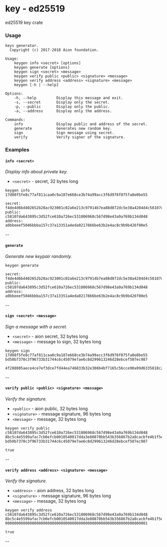 # key - ed25519

ed25519 key crate

### Usage

```
keys generator.
  Copyright (c) 2017-2018 Aion foundation.

Usage:
    keygen info <secret> [options]
    keygen generate [options]
    keygen sign <secret> <message>
    keygen verify public <public> <signature> <message>
    keygen verify address <address> <signature> <message>
    keygen [-h | --help]

Options:
    -h, --help         Display this message and exit.
    -s, --secret       Display only the secret.
    -p, --public       Display only the public.
    -a, --address      Display only the address.

Commands:
    info               Display public and address of the secret.
    generate           Generates new random key.
    sign               Sign message using secret.
    verify             Verify signer of the signature.
```

### Examples

#### `info <secret>`
*Display info about private key.*

- `<secret>` - secret, 32 bytes long

```
keygen info 17d08f5fe8c77af811caa0c9a187e668ce3b74a99acc3f6d976f075fa8e0be55
```

```
secret:  f4de4d6bd402652b28ac923001c02a6e213c97914b7ea88d072dc5e38a4284d4c58107da643895c3d52fce610a726ec531806968c567d98e43a9a769b134d048
public:  c58107da643895c3d52fce610a726ec531806968c567d98e43a9a769b134d048
address: a0bbeeef5046bbba157c37a13351a4eda0217866be63b2e4ac8c9b9b426f00e5
```

--


#### `generate`
*Generate new keypair randomly.*

```
keygen generate
```

```
secret:  f4de4d6bd402652b28ac923001c02a6e213c97914b7ea88d072dc5e38a4284d4c58107da643895c3d52fce610a726ec531806968c567d98e43a9a769b134d048
public:  c58107da643895c3d52fce610a726ec531806968c567d98e43a9a769b134d048
address: a0bbeeef5046bbba157c37a13351a4eda0217866be63b2e4ac8c9b9b426f00e5
```

--

#### `sign <secret> <message>`
*Sign a message with a secret.*

- `<secret>` - aion secret, 32 bytes long
- `<message>` - message to sign, 32 bytes long

```
keygen sign 17d08f5fe8c77af811caa0c9a187e668ce3b74a99acc3f6d976f075fa8e0be55 bd50b7370c3f96733b31744c6c45079e7ae6c8d299613246d28ebcef507ec987
```

```
4f288085aece4ce7ef3dce7fd44ea746833b32e308b4bf7165c56cce90a99d6335818c29f567d6df6d76acd8db43c1b5efcc9ab4b2dfac7063b34dce6a0612c5664d930122c10d9e4ad5253581b2b36a37bafef3ed43827f5e20d80f67fdb003
```

--

#### `verify public <public> <signature> <message>`
*Verify the signature.*

- `<public>` - aion public, 32 bytes long
- `<signature>` - message signature, 96 bytes long
- `<message>` - message, 32 bytes long

```
keygen verify public c58107da643895c3d52fce610a726ec531806968c567d98e43a9a769b134d048 8bc5c4e5599afac7cb0efcb0010540017dda3e80870bb543b356867b2a8cacbfe4b1f5ec4f0dae45abfddd1bd67d9eac51d291fa7d1ae0db10886323844180d36d3334b9232fded1f2fb9d010aa7c0f6e01d67355e9f5b417d680805f4051f0e bd50b7370c3f96733b31744c6c45079e7ae6c8d299613246d28ebcef507ec987
```

```
true
```

--

#### `verify address <address> <signature> <message>`
*Verify the signature.*

- `<address>` - aion address, 32 bytes long
- `<signature>` - message signature, 96 bytes long
- `<message>` - message, 32 bytes long

```
keygen verify address c58107da643895c3d52fce610a726ec531806968c567d98e43a9a769b134d048 8bc5c4e5599afac7cb0efcb0010540017dda3e80870bb543b356867b2a8cacbfe4b1f5ec4f0dae45abfddd1bd67d9eac51d291fa7d1ae0db10886323844180d36d3334b9232fded1f2fb9d010aa7c0f6e01d67355e9f5b417d680805f4051f0e 0000000000000000000000000000000000000000000000000000000000000001
```

```
true
```

--

